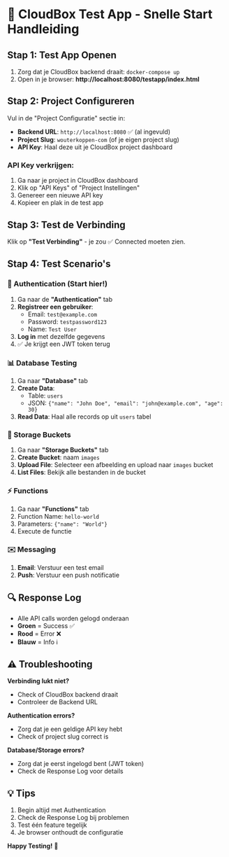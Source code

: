 # 🧪 CloudBox Test App - Snelle Start Handleiding

## Stap 1: Test App Openen
1. Zorg dat je CloudBox backend draait: `docker-compose up`
2. Open in je browser: **http://localhost:8080/testapp/index.html**

## Stap 2: Project Configureren
Vul in de "Project Configuratie" sectie in:
- **Backend URL**: `http://localhost:8080` ✅ (al ingevuld)
- **Project Slug**: `wouterkoppen-com` (of je eigen project slug)
- **API Key**: Haal deze uit je CloudBox project dashboard

### API Key verkrijgen:
1. Ga naar je project in CloudBox dashboard
2. Klik op "API Keys" of "Project Instellingen"
3. Genereer een nieuwe API key
4. Kopieer en plak in de test app

## Stap 3: Test de Verbinding
Klik op **"Test Verbinding"** - je zou ✅ Connected moeten zien.

## Stap 4: Test Scenario's

### 🔐 Authentication (Start hier!)
1. Ga naar de **"Authentication"** tab
2. **Registreer een gebruiker**:
   - Email: `test@example.com`
   - Password: `testpassword123`
   - Name: `Test User`
3. **Log in** met dezelfde gegevens
4. ✅ Je krijgt een JWT token terug

### 📊 Database Testing
1. Ga naar **"Database"** tab
2. **Create Data**:
   - Table: `users`
   - JSON: `{"name": "John Doe", "email": "john@example.com", "age": 30}`
3. **Read Data**: Haal alle records op uit `users` tabel

### 📁 Storage Buckets
1. Ga naar **"Storage Buckets"** tab
2. **Create Bucket**: naam `images`
3. **Upload File**: Selecteer een afbeelding en upload naar `images` bucket
4. **List Files**: Bekijk alle bestanden in de bucket

### ⚡ Functions
1. Ga naar **"Functions"** tab
2. Function Name: `hello-world`
3. Parameters: `{"name": "World"}`
4. Execute de functie

### ✉️ Messaging
1. **Email**: Verstuur een test email
2. **Push**: Verstuur een push notificatie

## 🔍 Response Log
- Alle API calls worden gelogd onderaan
- **Groen** = Success ✅
- **Rood** = Error ❌
- **Blauw** = Info ℹ️

## ⚠️ Troubleshooting

**Verbinding lukt niet?**
- Check of CloudBox backend draait
- Controleer de Backend URL

**Authentication errors?**
- Zorg dat je een geldige API key hebt
- Check of project slug correct is

**Database/Storage errors?**
- Zorg dat je eerst ingelogd bent (JWT token)
- Check de Response Log voor details

## 💡 Tips
1. Begin altijd met Authentication
2. Check de Response Log bij problemen
3. Test één feature tegelijk
4. Je browser onthoudt de configuratie

**Happy Testing!** 🎉